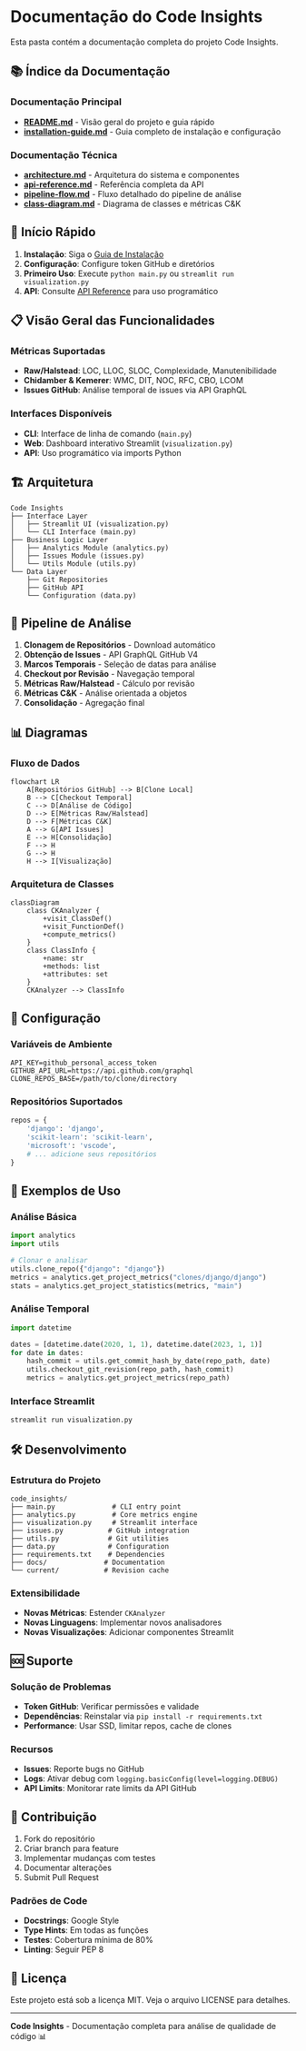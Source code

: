 # Documentação do Code Insights

Esta pasta contém a documentação completa do projeto Code Insights.

## 📚 Índice da Documentação

### Documentação Principal
- **[README.md](../README.md)** - Visão geral do projeto e guia rápido
- **[installation-guide.md](installation-guide.md)** - Guia completo de instalação e configuração

### Documentação Técnica
- **[architecture.md](architecture.md)** - Arquitetura do sistema e componentes
- **[api-reference.md](api-reference.md)** - Referência completa da API
- **[pipeline-flow.md](pipeline-flow.md)** - Fluxo detalhado do pipeline de análise
- **[class-diagram.md](class-diagram.md)** - Diagrama de classes e métricas C&K

## 🚀 Início Rápido

1. **Instalação**: Siga o [Guia de Instalação](installation-guide.md)
2. **Configuração**: Configure token GitHub e diretórios
3. **Primeiro Uso**: Execute `python main.py` ou `streamlit run visualization.py`
4. **API**: Consulte [API Reference](api-reference.md) para uso programático

## 📋 Visão Geral das Funcionalidades

### Métricas Suportadas
- **Raw/Halstead**: LOC, LLOC, SLOC, Complexidade, Manutenibilidade
- **Chidamber & Kemerer**: WMC, DIT, NOC, RFC, CBO, LCOM
- **Issues GitHub**: Análise temporal de issues via API GraphQL

### Interfaces Disponíveis
- **CLI**: Interface de linha de comando (`main.py`)
- **Web**: Dashboard interativo Streamlit (`visualization.py`)
- **API**: Uso programático via imports Python

## 🏗️ Arquitetura

```
Code Insights
├── Interface Layer
│   ├── Streamlit UI (visualization.py)
│   └── CLI Interface (main.py)
├── Business Logic Layer  
│   ├── Analytics Module (analytics.py)
│   ├── Issues Module (issues.py)
│   └── Utils Module (utils.py)
└── Data Layer
    ├── Git Repositories
    ├── GitHub API
    └── Configuration (data.py)
```

## 🔄 Pipeline de Análise

1. **Clonagem de Repositórios** - Download automático
2. **Obtenção de Issues** - API GraphQL GitHub V4
3. **Marcos Temporais** - Seleção de datas para análise
4. **Checkout por Revisão** - Navegação temporal
5. **Métricas Raw/Halstead** - Cálculo por revisão
6. **Métricas C&K** - Análise orientada a objetos
7. **Consolidação** - Agregação final

## 📊 Diagramas

### Fluxo de Dados
```mermaid
flowchart LR
    A[Repositórios GitHub] --> B[Clone Local]
    B --> C[Checkout Temporal]
    C --> D[Análise de Código]
    D --> E[Métricas Raw/Halstead]
    D --> F[Métricas C&K]
    A --> G[API Issues]
    E --> H[Consolidação]
    F --> H
    G --> H
    H --> I[Visualização]
```

### Arquitetura de Classes
```mermaid
classDiagram
    class CKAnalyzer {
        +visit_ClassDef()
        +visit_FunctionDef()
        +compute_metrics()
    }
    class ClassInfo {
        +name: str
        +methods: list
        +attributes: set
    }
    CKAnalyzer --> ClassInfo
```

## 🔧 Configuração

### Variáveis de Ambiente
```env
API_KEY=github_personal_access_token
GITHUB_API_URL=https://api.github.com/graphql
CLONE_REPOS_BASE=/path/to/clone/directory
```

### Repositórios Suportados
```python
repos = {
    'django': 'django',
    'scikit-learn': 'scikit-learn', 
    'microsoft': 'vscode',
    # ... adicione seus repositórios
}
```

## 📖 Exemplos de Uso

### Análise Básica
```python
import analytics
import utils

# Clonar e analisar
utils.clone_repo({"django": "django"})
metrics = analytics.get_project_metrics("clones/django/django")
stats = analytics.get_project_statistics(metrics, "main")
```

### Análise Temporal
```python
import datetime

dates = [datetime.date(2020, 1, 1), datetime.date(2023, 1, 1)]
for date in dates:
    hash_commit = utils.get_commit_hash_by_date(repo_path, date)
    utils.checkout_git_revision(repo_path, hash_commit)
    metrics = analytics.get_project_metrics(repo_path)
```

### Interface Streamlit
```bash
streamlit run visualization.py
```

## 🛠️ Desenvolvimento

### Estrutura do Projeto
```
code_insights/
├── main.py              # CLI entry point
├── analytics.py         # Core metrics engine  
├── visualization.py     # Streamlit interface
├── issues.py           # GitHub integration
├── utils.py            # Git utilities
├── data.py             # Configuration
├── requirements.txt    # Dependencies
├── docs/              # Documentation
└── current/           # Revision cache
```

### Extensibilidade
- **Novas Métricas**: Estender `CKAnalyzer`
- **Novas Linguagens**: Implementar novos analisadores
- **Novas Visualizações**: Adicionar componentes Streamlit

## 🆘 Suporte

### Solução de Problemas
- **Token GitHub**: Verificar permissões e validade
- **Dependências**: Reinstalar via `pip install -r requirements.txt`
- **Performance**: Usar SSD, limitar repos, cache de clones

### Recursos
- **Issues**: Reporte bugs no GitHub
- **Logs**: Ativar debug com `logging.basicConfig(level=logging.DEBUG)`
- **API Limits**: Monitorar rate limits da API GitHub

## 🤝 Contribuição

1. Fork do repositório
2. Criar branch para feature
3. Implementar mudanças com testes
4. Documentar alterações
5. Submit Pull Request

### Padrões de Code
- **Docstrings**: Google Style
- **Type Hints**: Em todas as funções
- **Testes**: Cobertura mínima de 80%
- **Linting**: Seguir PEP 8

## 📄 Licença

Este projeto está sob a licença MIT. Veja o arquivo LICENSE para detalhes.

---

**Code Insights** - Documentação completa para análise de qualidade de código 📊